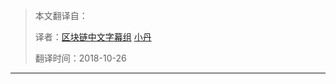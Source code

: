 
> 本文翻译自：
> 
> 译者：[区块链中文字幕组](https://github.com/BlockchainTranslator/EOS) [小丹](https://github.com/zhuangjun)
> 
> 翻译时间：2018-10-26

----------------------------------------------------
